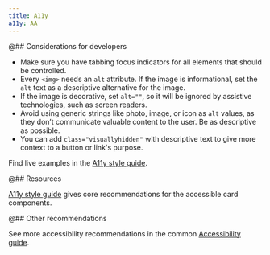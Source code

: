 ```yaml
---
title: A11y
a11y: AA
---
```


@## Considerations for developers

- Make sure you have tabbing focus indicators for all elements that should be controlled.
- Every `<img>` needs an `alt` attribute. If the image is informational, set the `alt` text as a descriptive alternative for the image.
- If the image is decorative, set `alt=""`, so it will be ignored by assistive technologies, such as screen readers.
- Avoid using generic strings like photo, image, or icon as `alt` values, as they don’t communicate valuable content to the user. Be as descriptive as possible.
- You can add `class="visuallyhidden"` with descriptive text to give more context to a button or link's purpose.

Find live examples in the [A11y style guide](https://a11y-style-guide.com/style-guide/section-cards.html).

@## Resources

[A11y style guide](https://a11y-style-guide.com/style-guide/section-cards.html) gives core recommendations for the accessible card components.

@## Other recommendations

See more accessibility recommendations in the common [Accessibility guide](/core-principles/a11y/).
